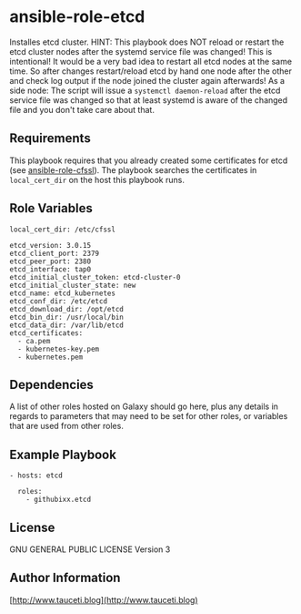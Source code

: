 ansible-role-etcd
=================

Installes etcd cluster. HINT: This playbook does NOT reload or restart the etcd cluster nodes after the systemd service file was changed! This is intentional! It would be a very bad idea to restart all etcd nodes at the same time. So after changes restart/reload etcd by hand one node after the other and check log output if the node joined the cluster again afterwards! As a side node: The script will issue a `systemctl daemon-reload` after the etcd service file was changed so that at least systemd is aware of the changed file and you don't take care about that.

Requirements
------------

This playbook requires that you already created some certificates for etcd (see [ansible-role-cfssl](https://github.com/githubixx/ansible-role-cfssl)). The playbook searches the certificates in `local_cert_dir` on the host this playbook runs.

Role Variables
--------------

```
local_cert_dir: /etc/cfssl

etcd_version: 3.0.15
etcd_client_port: 2379
etcd_peer_port: 2380
etcd_interface: tap0
etcd_initial_cluster_token: etcd-cluster-0
etcd_initial_cluster_state: new
etcd_name: etcd_kubernetes
etcd_conf_dir: /etc/etcd
etcd_download_dir: /opt/etcd
etcd_bin_dir: /usr/local/bin
etcd_data_dir: /var/lib/etcd
etcd_certificates:
  - ca.pem
  - kubernetes-key.pem
  - kubernetes.pem
```

Dependencies
------------

A list of other roles hosted on Galaxy should go here, plus any details in regards to parameters that may need to be set for other roles, or variables that are used from other roles.

Example Playbook
----------------

```
- hosts: etcd

  roles:
    - githubixx.etcd
```

License
-------

GNU GENERAL PUBLIC LICENSE Version 3

Author Information
------------------

[http://www.tauceti.blog](http://www.tauceti.blog)
